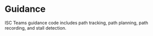 # Guidance
ISC Teams guidance code includes path tracking, path planning, path recording, and stall detection. 
